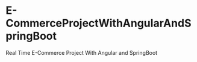 # E-CommerceProjectWithAngularAndSpringBoot
Real Time E-Commerce Project With Angular and SpringBoot
